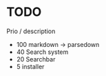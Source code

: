 # TODO

Prio / description

- 100 markdown -> parsedown
- 40 Search system
- 20 Searchbar
- 5 installer